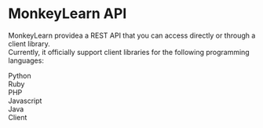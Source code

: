 # MonkeyLearn API

MonkeyLearn providea a REST API that you can access directly or through a client library.  
Currently, it officially support client libraries for the following programming languages:  

Python  
Ruby  
PHP  
Javascript  
Java  
Client  
